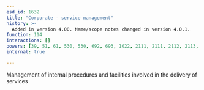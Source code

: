 ```yaml
---
esd_id: 1632
title: "Corporate - service management"
history: >-
  Added in version 4.00. Name/scope notes changed in version 4.0.1.
function: 114
interactions: []
powers: [39, 51, 61, 530, 530, 692, 693, 1022, 2111, 2111, 2112, 2113, 2114, 2137, 2197, 2197, 2200, 2200, 2309, 2310, 2311, 2311, 2312, 2312, 2343, 2343, 3015, 3015, 3053]
internal: true

---
```


Management of internal procedures and facilities involved in the delivery of services

